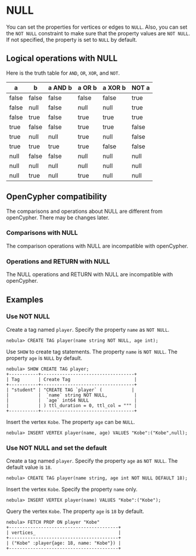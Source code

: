# NULL

You can set the properties for vertices or edges to `NULL`. Also, you can set the `NOT NULL` constraint to make sure that the property values are `NOT NULL`. If not specified, the property is set to `NULL` by default.

## Logical operations with NULL

Here is the truth table for `AND`, `OR`, `XOR`, and `NOT`.

| a     | b     | a AND b | a OR b | a XOR b | NOT a |
| -     | -     | -       | -      | -       | -     |
| false | false | false   | false  | false   | true  |
| false | null  | false   | null   | null    | true  |
| false | true  | false   | true   | true    | true  |
| true  | false | false   | true   | true    | false |
| true  | null  | null    | true   | null    | false |
| true  | true  | true    | true   | false   | false |
| null  | false | false   | null   | null    | null  |
| null  | null  | null    | null   | null    | null  |
| null  | true  | null    | true   | null    | null  |

## OpenCypher compatibility

The comparisons and operations about NULL are different from openCypher. There may be changes later.

### Comparisons with NULL

The comparison operations with NULL are incompatible with openCypher.

### Operations and RETURN with NULL

The NULL operations and RETURN with NULL are incompatible with openCypher.

## Examples

### Use NOT NULL

Create a tag named `player`. Specify the property `name` as `NOT NULL`.

```ngql
nebula> CREATE TAG player(name string NOT NULL, age int);
```

Use `SHOW` to create tag statements. The property `name` is `NOT NULL`. The property `age` is `NULL` by default.

```ngql
nebula> SHOW CREATE TAG player;
+-----------+-----------------------------------+
| Tag       | Create Tag                        |
+-----------+-----------------------------------+
| "student" | "CREATE TAG `player` (           |
|           |  `name` string NOT NULL,          |
|           |  `age` int64 NULL                 |
|           | ) ttl_duration = 0, ttl_col = """ |
+-----------+-----------------------------------+
```

Insert the vertex `Kobe`. The property `age` can be `NULL`.

```ngql
nebula> INSERT VERTEX player(name, age) VALUES "Kobe":("Kobe",null);
```

### Use NOT NULL and set the default

Create a tag named `player`. Specify the property `age` as `NOT NULL`. The default value is `18`.

```ngql
nebula> CREATE TAG player(name string, age int NOT NULL DEFAULT 18);
```

Insert the vertex `Kobe`. Specify the property `name` only.

```ngql
nebula> INSERT VERTEX player(name) VALUES "Kobe":("Kobe");
```

Query the vertex `Kobe`. The property `age` is `18` by default.

```ngql
nebula> FETCH PROP ON player "Kobe"
+-----------------------------------------+
| vertices_                               |
+-----------------------------------------+
| ("Kobe" :player{age: 18, name: "Kobe"}) |
+-----------------------------------------+
```
